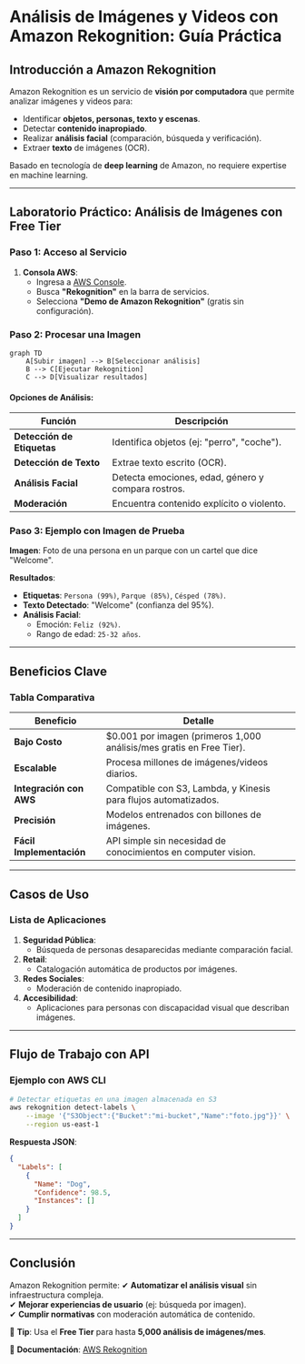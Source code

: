 # **Análisis de Imágenes y Videos con Amazon Rekognition: Guía Práctica**

## **Introducción a Amazon Rekognition**
Amazon Rekognition es un servicio de **visión por computadora** que permite analizar imágenes y videos para:
- Identificar **objetos, personas, texto y escenas**.
- Detectar **contenido inapropiado**.
- Realizar **análisis facial** (comparación, búsqueda y verificación).
- Extraer **texto** de imágenes (OCR).

Basado en tecnología de **deep learning** de Amazon, no requiere expertise en machine learning.

---

## **Laboratorio Práctico: Análisis de Imágenes con Free Tier**
### **Paso 1: Acceso al Servicio**
1. **Consola AWS**:
   - Ingresa a [AWS Console](https://aws.amazon.com/console/).
   - Busca **"Rekognition"** en la barra de servicios.
   - Selecciona **"Demo de Amazon Rekognition"** (gratis sin configuración).

### **Paso 2: Procesar una Imagen**
```mermaid
graph TD
    A[Subir imagen] --> B[Seleccionar análisis]
    B --> C[Ejecutar Rekognition]
    C --> D[Visualizar resultados]
```

#### **Opciones de Análisis**:
| **Función**               | **Descripción**                                                                 |
|---------------------------|-------------------------------------------------------------------------------|
| **Detección de Etiquetas** | Identifica objetos (ej: "perro", "coche").                                    |
| **Detección de Texto**    | Extrae texto escrito (OCR).                                                  |
| **Análisis Facial**       | Detecta emociones, edad, género y compara rostros.                           |
| **Moderación**            | Encuentra contenido explícito o violento.                                    |

### **Paso 3: Ejemplo con Imagen de Prueba**
**Imagen**: Foto de una persona en un parque con un cartel que dice "Welcome".

**Resultados**:
- **Etiquetas**: `Persona (99%)`, `Parque (85%)`, `Césped (78%)`.
- **Texto Detectado**: "Welcome" (confianza del 95%).
- **Análisis Facial**: 
  - Emoción: `Feliz (92%)`.
  - Rango de edad: `25-32 años`.

---

## **Beneficios Clave**
### **Tabla Comparativa**
| **Beneficio**               | **Detalle**                                                                 |
|-----------------------------|-----------------------------------------------------------------------------|
| **Bajo Costo**              | $0.001 por imagen (primeros 1,000 análisis/mes gratis en Free Tier).       |
| **Escalable**               | Procesa millones de imágenes/videos diarios.                               |
| **Integración con AWS**     | Compatible con S3, Lambda, y Kinesis para flujos automatizados.            |
| **Precisión**               | Modelos entrenados con billones de imágenes.                                |
| **Fácil Implementación**    | API simple sin necesidad de conocimientos en computer vision.               |

---

## **Casos de Uso**
### **Lista de Aplicaciones**
1. **Seguridad Pública**:
   - Búsqueda de personas desaparecidas mediante comparación facial.
2. **Retail**:
   - Catalogación automática de productos por imágenes.
3. **Redes Sociales**:
   - Moderación de contenido inapropiado.
4. **Accesibilidad**:
   - Aplicaciones para personas con discapacidad visual que describan imágenes.

---

## **Flujo de Trabajo con API**
### **Ejemplo con AWS CLI**
```bash
# Detectar etiquetas en una imagen almacenada en S3
aws rekognition detect-labels \
    --image '{"S3Object":{"Bucket":"mi-bucket","Name":"foto.jpg"}}' \
    --region us-east-1
```

**Respuesta JSON**:
```json
{
  "Labels": [
    {
      "Name": "Dog",
      "Confidence": 98.5,
      "Instances": []
    }
  ]
}
```

---

## **Conclusión**
Amazon Rekognition permite:
✔ **Automatizar el análisis visual** sin infraestructura compleja.  
✔ **Mejorar experiencias de usuario** (ej: búsqueda por imagen).  
✔ **Cumplir normativas** con moderación automática de contenido.  

📌 **Tip**: Usa el **Free Tier** para hasta **5,000 análisis de imágenes/mes**.  

🔗 **Documentación**: [AWS Rekognition](https://docs.aws.amazon.com/rekognition/latest/dg/what-is.html)  
